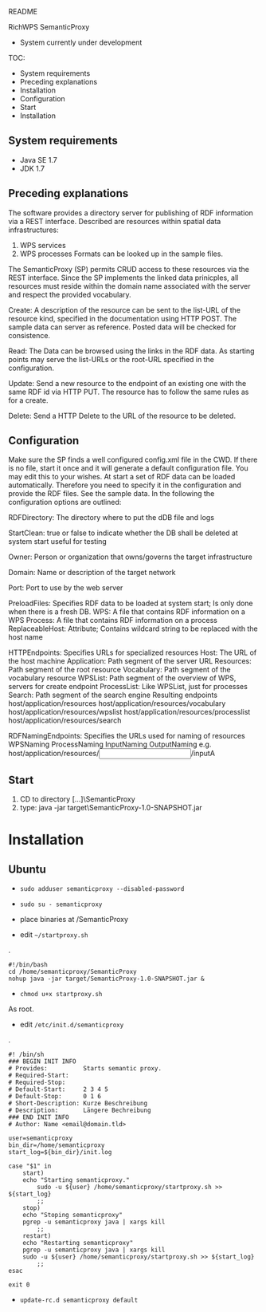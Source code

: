 README

RichWPS SemanticProxy
- System currently under development


TOC:
- System requirements
- Preceding explanations
- Installation
- Configuration
- Start
- Installation


System requirements
----------------------
* Java SE 1.7
* JDK 1.7


Preceding explanations
----------------------
The software provides a directory server for publishing of RDF information via a REST interface.
Described are resources within spatial data infrastructures:
1. WPS services
2. WPS processes
Formats can be looked up in the sample files.

The SemanticProxy (SP) permits CRUD access to these resources via the REST interface. Since the SP implements the linked data prinicples, all resources must reside within the domain name associated with the server and respect the provided vocabulary.

Create:
A description of the resource can be sent to the list-URL of the resource kind, specified in the documentation using HTTP POST. The sample data can server as reference. Posted data will be checked for consistence.

Read:
The Data can be browsed using the links in the RDF data. As starting points may serve the list-URLs or the root-URL specified in the configuration.

Update:
Send a new resource to the endpoint of an existing one with the same RDF id via HTTP PUT. The resource has to follow the same rules as for a create.

Delete:
Send a HTTP Delete to the URL of the resource to be deleted.



Configuration
----------------------
Make sure the SP finds a well configured config.xml file in the CWD. If there is no file, start it once and it will generate a default configuration file. You may edit this to your wishes.
At start a set of RDF data can be loaded automatically. Therefore you need to specify it in the configuration and provide the RDF files. See the sample data.
In the following the configuration options are outlined:

RDFDirectory:
The directory where to put the dDB file and logs

StartClean:
true or false to indicate whether the DB shall be deleted at system start useful for testing

Owner:
Person or organization that owns/governs the target infrastructure

Domain:
Name or description of the target network

Port:
Port to use by the web server

PreloadFiles:
Specifies RDF data to be loaded at system start; Is only done when there is a fresh DB.
	WPS:             A file that contains RDF information on a WPS
	Process:         A file that contains RDF information on a process
	ReplaceableHost: Attribute; Contains wildcard string to be replaced with the host name
	
HTTPEndpoints:
Specifies URLs for specialized resources
	Host:        The URL of the host machine
	Application: Path segment of the server URL
	Resources:   Path segment of the root resource
	Vocabulary:  Path segment of the vocabulary resource
	WPSList:     Path segment of the overview of WPS, servers for create endpoint
	ProcessList: Like WPSList, just for processes
	Search:      Path segment of the search engine
Resulting endpoints
host/application/resources
host/application/resources/vocabulary
host/application/resources/wpslist
host/application/resources/processlist
host/application/resources/search
	
RDFNamingEndpoints:
Specifies the URLs used for naming of resources
	WPSNaming
	ProcessNaming
	InputNaming
	OutputNaming
e.g. host/application/resources/<input>/inputA


Start
----------------------
1. CD to directory [...]\SemanticProxy
2. type: java -jar target\SemanticProxy-1.0-SNAPSHOT.jar

# Installation

## Ubuntu

* `sudo adduser semanticproxy --disabled-password`
* `sudo su - semanticproxy`

* place binaries at /SemanticProxy

* edit `~/startproxy.sh`

.

	#!/bin/bash
	cd /home/semanticproxy/SemanticProxy
	nohup java -jar target/SemanticProxy-1.0-SNAPSHOT.jar &

* `chmod u+x startproxy.sh`

As root.

* edit `/etc/init.d/semanticproxy`

.
	
	#! /bin/sh
	### BEGIN INIT INFO
	# Provides:          Starts semantic proxy.
	# Required-Start:    
	# Required-Stop:     
	# Default-Start:     2 3 4 5
	# Default-Stop:      0 1 6
	# Short-Description: Kurze Beschreibung
	# Description:       Längere Bechreibung
	### END INIT INFO
	# Author: Name <email@domain.tld>

	user=semanticproxy
	bin_dir=/home/semanticproxy
	start_log=${bin_dir}/init.log

	case "$1" in
	    start)
		echo "Starting semanticproxy."
	        sudo -u ${user} /home/semanticproxy/startproxy.sh >> ${start_log}
	        ;;
	    stop)
		echo "Stoping semanticproxy"
		pgrep -u semanticproxy java | xargs kill	
	        ;;
	    restart)
		echo "Restarting semanticproxy"
		pgrep -u semanticproxy java | xargs kill
		sudo -u ${user} /home/semanticproxy/startproxy.sh >> ${start_log}
	        ;;
	esac

	exit 0

* `update-rc.d semanticproxy default`

